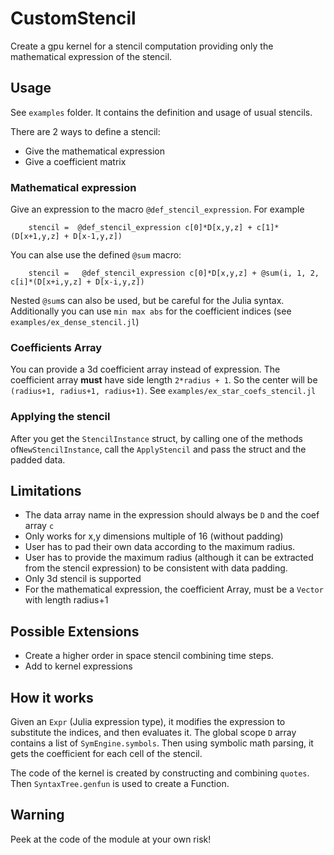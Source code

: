 # CustomStencil


Create a gpu kernel for a stencil computation providing only the mathematical expression of the stencil.



## Usage

See `examples` folder. It contains the definition and usage of usual stencils.

There are 2 ways to define a stencil:

  + Give the mathematical expression
  + Give a coefficient matrix

### Mathematical expression

Give an expression to the macro `@def_stencil_expression`. For example
        
        stencil =  @def_stencil_expression c[0]*D[x,y,z] + c[1]*(D[x+1,y,z] + D[x-1,y,z])

You can alse use the defined `@sum` macro:
      
        stencil =   @def_stencil_expression c[0]*D[x,y,z] + @sum(i, 1, 2, c[i]*(D[x+i,y,z] + D[x-i,y,z])
Nested `@sum`s can also be used, but be careful for the Julia syntax. Additionally you can use `min max abs` for the coefficient indices (see `examples/ex_dense_stencil.jl`)

### Coefficients Array

You can provide a 3d coefficient array instead of expression. The coefficient array **must** have side length `2*radius + 1`.
So the center will be `(radius+1, radius+1, radius+1)`. See `examples/ex_star_coefs_stencil.jl`

### Applying the stencil

After you get the `StencilInstance` struct, by calling one of the methods of`NewStencilInstance`,
call the `ApplyStencil` and pass the struct and the padded data.

## Limitations
  + The data array name in the expression should always be `D` and the coef array `c`
  + Only works for x,y dimensions multiple of 16 (without padding)
  + User has to pad their own data according to the maximum radius.
  + User has to provide the maximum radius (although it can be extracted from the stencil expression) to be consistent with data padding.
  + Only 3d stencil is supported
  + For the mathematical expression, the coefficient Array, must be a `Vector` with length radius+1
  
## Possible Extensions
  
  + Create a higher order in space stencil combining time steps.
  + Add to kernel expressions
  
  
 ## How it works
  Given an `Expr` (Julia expression type), it modifies the expression to substitute the indices, and then evaluates it. The global scope `D` array
  contains a list of `SymEngine.symbols`. Then using symbolic math parsing, it gets the coefficient for each cell of the stencil.
  
  The code of the kernel is created by constructing and combining `quotes`. Then `SyntaxTree.genfun` is used to create a Function.
 
 
 
 ## Warning

Peek at the code of the module at your own risk!
